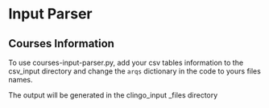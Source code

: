 # Input Parser

## Courses Information

To use courses-input-parser.py, add your csv tables information to the csv_input directory and change the `arqs` dictionary in the code to yours files names.

The output will be generated in the clingo_input _files directory
